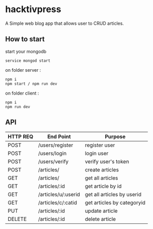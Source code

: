 # hacktivpress

A Simple web blog app that allows user to CRUD articles.

## How to start
start your mongodb
```
service mongod start
```

on folder server :
```
npm i
npm start / npm run dev
```

on folder client :
```
npm i
npm run dev
```

## API

HTTP REQ | End Point | Purpose
---------|-----------|---------
POST | /users/register | register user
POST | /users/login | login user
POST | /users/verify | verify user's token
POST | /articles/ | create articles
GET  | /articles/ | get all articles
GET | /articles/:id | get article by id
GET | /articles/u/:userid | get all articles by userid
GET | /articles/c/:catid | get articles by categoryid
PUT | /articles/:id | update article
DELETE | /articles/:id | delete article
